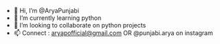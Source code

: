 - 👋 Hi, I’m @AryaPunjabi
- 🌱 I’m currently learning python
- 💞️ I’m looking to collaborate on python projects
- 📫 Connect : aryapofficial@gmail.com OR @punjabi.arya on instagram

